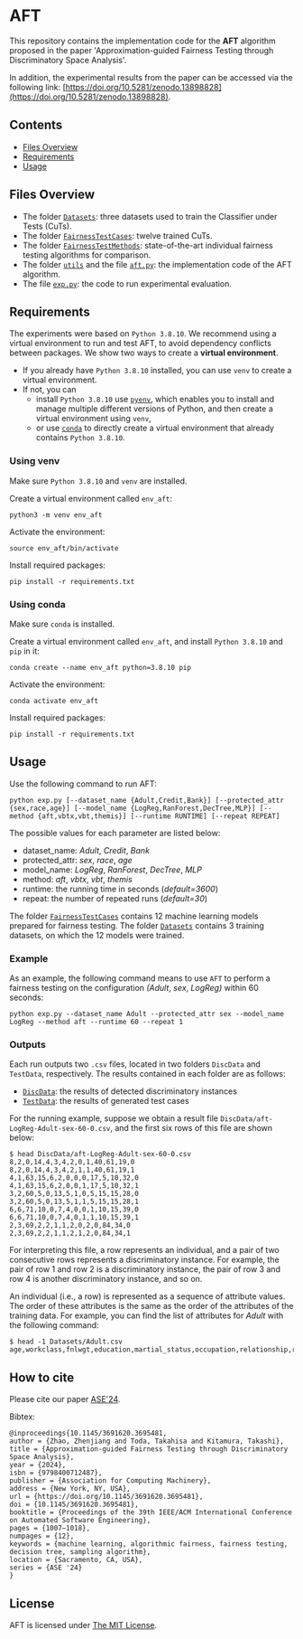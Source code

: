 # AFT

This repository contains the implementation code for the **AFT** algorithm proposed in the paper 'Approximation-guided Fairness Testing through Discriminatory Space Analysis'. 

In addition, the experimental results from the paper can be accessed via the following link:  [https://doi.org/10.5281/zenodo.13898828](https://doi.org/10.5281/zenodo.13898828).
## Contents
- [Files Overview](#files-overview)
- [Requirements](#requirements)
- [Usage](#usage)

## Files Overview

- The folder [`Datasets`](Datasets): three datasets used to train the Classifier under Tests (CuTs).
- The folder [`FairnessTestCases`](FairnessTestCases): twelve trained CuTs.
- The folder [`FairnessTestMethods`](FairnessTestMethods): state-of-the-art individual fairness testing algorithms for comparison.
- The folder [`utils`](utils) and the file [`aft.py`](aft.py): the implementation code of the AFT algorithm.
- The file [`exp.py`](exp.py): the code to run experimental evaluation.

## Requirements
The experiments were based on `Python 3.8.10`.
We recommend using a virtual environment to run and test AFT,
to avoid dependency conflicts between packages.
We show two ways to create a **virtual environment**.
- If you already have `Python 3.8.10` installed, you can use `venv` to create a virtual environment.
- If not, you can
  - install `Python 3.8.10` use [`pyenv`](https://github.com/pyenv/pyenv), which enables you to install and manage multiple different versions of Python,
and then create a virtual environment using `venv`,
  - or use [`conda`](https://github.com/conda/conda) to directly create a virtual environment that already contains `Python 3.8.10`.

### Using venv
Make sure `Python 3.8.10` and `venv` are installed.

Create a virtual environment called `env_aft`:
```
python3 -m venv env_aft
```

Activate the environment:
```
source env_aft/bin/activate
```

Install required packages:
```
pip install -r requirements.txt   
```

### Using conda
Make sure `conda` is installed.

Create a virtual environment called `env_aft`, and install `Python 3.8.10` and `pip` in it:
```
conda create --name env_aft python=3.8.10 pip
```

Activate the environment:
```
conda activate env_aft
```

Install required packages:
```
pip install -r requirements.txt   
```

## Usage
Use the following command to run AFT:
```
python exp.py [--dataset_name {Adult,Credit,Bank}] [--protected_attr {sex,race,age}] [--model_name {LogReg,RanForest,DecTree,MLP}] [--method {aft,vbtx,vbt,themis}] [--runtime RUNTIME] [--repeat REPEAT]
```
The possible values for each parameter are listed below:
- dataset_name: _Adult_, _Credit_, _Bank_
- protected_attr: _sex_, _race_, _age_
- model_name: _LogReg_, _RanForest_, _DecTree_, _MLP_
- method: _aft_, _vbtx_, _vbt_, _themis_
- runtime: the running time in seconds (_default=3600_)
- repeat: the number of repeated runs (_default=30_)

The folder [`FairnessTestCases`](FairnessTestCases) contains 12 machine learning models prepared for fairness testing.
The folder [`Datasets`](Datasets) contains 3 training datasets, on which the 12 models were trained.  

### Example
As an example, the following command means to use `AFT` to perform a fairness testing on the configuration _(Adult_, _sex_, _LogReg)_ within 60 seconds:
```
python exp.py --dataset_name Adult --protected_attr sex --model_name LogReg --method aft --runtime 60 --repeat 1
```

### Outputs
Each run outputs two `.csv` files, located in two folders `DiscData` and `TestData`, respectively.
The results contained in each folder are as follows:
- [`DiscData`](DiscData): the results of detected discriminatory instances
- [`TestData`](TestData): the results of generated test cases

For the running example, suppose we obtain a result file `DiscData/aft-LogReg-Adult-sex-60-0.csv`, and the first six rows of this file are shown below:
```
$ head DiscData/aft-LogReg-Adult-sex-60-0.csv
8,2,0,14,4,3,4,2,0,1,40,61,19,0
8,2,0,14,4,3,4,2,1,1,40,61,19,1
4,1,63,15,6,2,0,0,0,17,5,10,32,0
4,1,63,15,6,2,0,0,1,17,5,10,32,1
3,2,60,5,0,13,5,1,0,5,15,15,28,0
3,2,60,5,0,13,5,1,1,5,15,15,28,1
6,6,71,10,0,7,4,0,0,1,10,15,39,0
6,6,71,10,0,7,4,0,1,1,10,15,39,1
2,3,69,2,2,1,1,2,0,2,0,84,34,0
2,3,69,2,2,1,1,2,1,2,0,84,34,1
```

For interpreting this file, 
a row represents an individual,
and a pair of two consecutive rows represents a discriminatory instance.
For example, the pair of row 1 and row 2 is a discriminatory instance, the pair of row 3 and row 4 is another discriminatory instance, and so on.

An individual (i.e., a row) is represented as a sequence of attribute values.
The order of these attributes is the same as the order of the attributes of the training data.
For example, you can find the list of attributes for _Adult_ with the following command:
```
$ head -1 Datasets/Adult.csv
age,workclass,fnlwgt,education,martial_status,occupation,relationship,race,sex,capital_gain,capital_loss,hours_per_week,native_country,Class
```

## How to cite
Please cite our paper [ASE'24](https://doi.org/10.1145/3691620.3695481). 

Bibtex:
```
@inproceedings{10.1145/3691620.3695481,
author = {Zhao, Zhenjiang and Toda, Takahisa and Kitamura, Takashi},
title = {Approximation-guided Fairness Testing through Discriminatory Space Analysis},
year = {2024},
isbn = {9798400712487},
publisher = {Association for Computing Machinery},
address = {New York, NY, USA},
url = {https://doi.org/10.1145/3691620.3695481},
doi = {10.1145/3691620.3695481},
booktitle = {Proceedings of the 39th IEEE/ACM International Conference on Automated Software Engineering},
pages = {1007–1018},
numpages = {12},
keywords = {machine learning, algorithmic fairness, fairness testing, decision tree, sampling algorithm},
location = {Sacramento, CA, USA},
series = {ASE '24}
}
```
## License
AFT is licensed under [The MIT License](LICENSE).